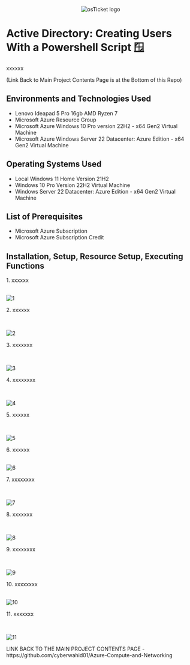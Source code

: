 <p align="center">
<img src="https://i.imgur.com/9JmwJSF.png" alt="osTicket logo"/>
</p>

<h1>Active Directory: Creating Users With a Powershell Script 🪟</h1>
xxxxxx 

(Link Back to Main Project Contents Page is at the Bottom of this Repo)
<h2>Environments and Technologies Used</h2>

- Lenovo Ideapad 5 Pro 16gb AMD Ryzen 7
- Microsoft Azure Resource Group
- Microsoft Azure Windows 10 Pro version 22H2 - x64 Gen2 Virtual Machine
- Microsoft Azure Windows Server 22 Datacenter: Azure Edition - x64 Gen2 Virtual Machine

<h2>Operating Systems Used </h2>

- Local Windows 11 Home Version 21H2</b>
- Windows 10 Pro Version 22H2 Virtual Machine
- Windows Server 22 Datacenter: Azure Edition - x64 Gen2 Virtual Machine
  
<h2>List of Prerequisites</h2>

- Microsoft Azure Subscription
- Microsoft Azure Subscription Credit 

<h2>Installation, Setup, Resource Setup, Executing Functions</h2>
1. xxxxxx 
</p>
<br />

<img src="" alt="1"/>
</p>
<p>
2. xxxxxx
</p>
<br />

<p>
<img src="" alt="2"/>
</p>
<p>
3. xxxxxxx
</p>
<br />

<p>
<img src="" alt="3"/>
</p>
<p>
4. xxxxxxxx
</p>
<br />

<p>
<img src="" alt="4"/>
</p>
<p>
5. xxxxxx
</p>
<br />

<p>
<img src="" alt="5"/>
</p>
<p>
6. xxxxxx
</p>
<br />

<img src="" alt="6"/>
</p>
<p>
7. xxxxxxxx
</p>
<br />

<p>
<img src="" alt="7"/>
</p>
<p>
8. xxxxxxx
</p>
<br />

<p>
<img src="" alt="8"/>
</p>
<p>
9. xxxxxxxx
</p>
<br />

<p>
<img src="" alt="9"/>
</p>
<p>
10. xxxxxxxx  
</p>
<br />

<img src="" alt="10"/>
</p>
<p>
11. xxxxxxx 
</p>
<br />

<p>
<img src="" alt="11"/>
</p>
<p>
LINK BACK TO THE MAIN PROJECT CONTENTS PAGE - https://github.com/cyberwahid01/Azure-Compute-and-Networking
